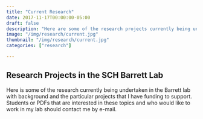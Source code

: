 ```yaml
---
title: "Current Research"
date: 2017-11-17T00:00:00-05:00
draft: false
description: "Here are some of the research projects currently being undertaken in the Barrett lab with background and the particular projects that I have funding to support. Students or PDFs that are interested in these topics and who would like to work in my lab should contact me by e-mail."
image: "/img/research/current.jpg"
thumbnail: "/img/research/current.jpg"
categories: ["research"]

---
```




## Research Projects in the SCH Barrett Lab

Here is some of the research currently being undertaken in the Barrett lab with background and the particular projects that I have funding to support. Students or PDFs that are interested in these topics and who would like to work in my lab should contact me by e-mail. 




